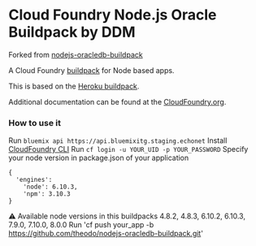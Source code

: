 # Cloud Foundry Node.js Oracle Buildpack by DDM

Forked from [nodejs-oracledb-buildpack](https://github.com/antonmc/nodejs-oracledb-buildpack)

A Cloud Foundry [buildpack](http://docs.cloudfoundry.org/buildpacks/) for Node based apps.

This is based on the [Heroku buildpack](https://github.com/heroku/heroku-buildpack-nodejs).

Additional documentation can be found at the [CloudFoundry.org](http://docs.cloudfoundry.org/buildpacks/node/index.html).

### How to use it

Run `bluemix api https://api.bluemixitg.staging.echonet`
Install [CloudFoundry CLI](https://docs.cloudfoundry.org/cf-cli/install-go-cli.html)
Run `cf login -u YOUR_UID -p YOUR_PASSWORD`
Specify your node version in package.json of your application

```
{
  'engines':
    'node': 6.10.3,
    'npm': 3.10.3
}
```
:warning: Available node versions in this buildpacks 4.8.2, 4.8.3, 6.10.2, 6.10.3, 7.9.0, 7.10.0, 8.0.0
Run 'cf push your_app -b https://github.com/theodo/nodejs-oracledb-buildpack.git'

